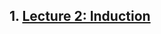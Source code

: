 ## 1. [Lecture 2: Induction](https://www.youtube.com/watch?v=z8HKWUWS-lA&index=2&list=PLB7540DEDD482705B)

